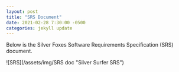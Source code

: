 ```yaml
---
layout: post
title: "SRS Document"
date: 2021-02-28 7:30:00 -0500
categories: jekyll update
---
```


Below is the Silver Foxes Software Requirements Specification (SRS) document. 

![SRS](/assets/img/SRS doc "Silver Surfer SRS")
